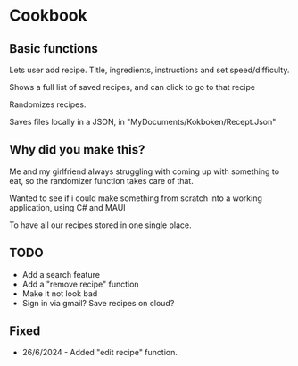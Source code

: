 <H1>Cookbook</H1>

<H2>Basic functions</H2>
<P>Lets user add recipe. Title, ingredients, instructions and set speed/difficulty.</P>
<P>Shows a full list of saved recipes, and can click to go to that recipe</P>
<P>Randomizes recipes.</P>
<p>Saves files locally in a JSON, in "MyDocuments/Kokboken/Recept.Json"</p>

<H2>Why did you make this?</H2>
<p>Me and my girlfriend always struggling with coming up with something to eat, so the randomizer function takes care of that.</p>
<p>Wanted to see if i could make something from scratch into a working application, using C# and MAUI</p>
<p>To have all our recipes stored in one single place.</p>


<h2>TODO</h2>
<ul>
  <li>Add a search feature</li>
  <li>Add a "remove recipe" function</li>
  <li>Make it not look bad</li>
  <li>Sign in via gmail? Save recipes on cloud? </li>
</ul>

<h2>Fixed</h2>
<ul>
  <li>26/6/2024 - Added "edit recipe" function.</li>
</ul>
